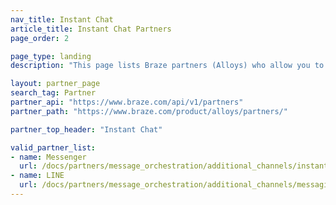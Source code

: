 ```yaml
---
nav_title: Instant Chat
article_title: Instant Chat Partners
page_order: 2

page_type: landing
description: "This page lists Braze partners (Alloys) who allow you to coordinate your messages with instant chat services."

layout: partner_page
search_tag: Partner
partner_api: "https://www.braze.com/api/v1/partners"
partner_path: "https://www.braze.com/product/alloys/partners/"

partner_top_header: "Instant Chat"

valid_partner_list:
- name: Messenger
  url: /docs/partners/message_orchestration/additional_channels/instant_chat/messenger/
- name: LINE
  url: /docs/partners/message_orchestration/additional_channels/messaging/line/  
---
```

